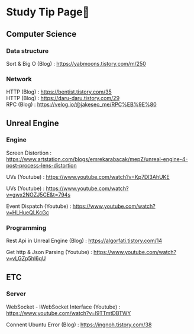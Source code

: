 # **Study Tip Page**📙

## Computer Science  

### Data structure  
Sort & Big O (Blog) : https://yabmoons.tistory.com/m/250

### Network  
HTTP (Blog) : https://bentist.tistory.com/35  
HTTP (Blog) : https://daru-daru.tistory.com/29  
RPC (Blog) : https://velog.io/@jakeseo_me/RPC%EB%9E%80  

## Unreal Engine  

### Engine    
Screen Distortion : https://www.artstation.com/blogs/emrekarabacak/mepZ/unreal-engine-4-post-process-lens-distortion  

UVs (Youtube) : https://www.youtube.com/watch?v=Kp7Dl3AhUKE  

UVs (Youtube) : https://www.youtube.com/watch?v=gwx2NOZJ5CE&t=794s  

Event Dispatch (Youtube) : https://www.youtube.com/watch?v=HLHueQLKcGc

### Programming  

Rest Api in Unreal Engine (Blog) : https://algorfati.tistory.com/14  

Get http & Json Parsing (Youtube) : https://www.youtube.com/watch?v=vLGZp5hl6qU  

## ETC

### Server  

WebSocket - IWebSocket Interface (Youtube) : https://www.youtube.com/watch?v=l9TTmtDBTWY  

Connent Ubuntu Error (Blog) : https://ingnoh.tistory.com/38  
